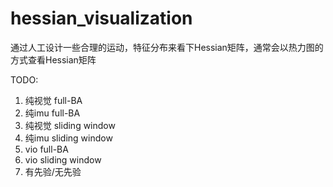 # hessian_visualization

通过人工设计一些合理的运动，特征分布来看下Hessian矩阵，通常会以热力图的方式查看Hessian矩阵

TODO:
1. 纯视觉 full-BA
2. 纯imu full-BA
3. 纯视觉 sliding window
4. 纯imu sliding window
5. vio full-BA
6. vio sliding window
7. 有先验/无先验

